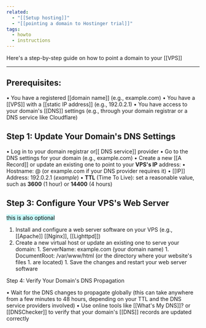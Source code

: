 ```yaml
---
related:
  - "[[Setup hosting]]"
  - "[[pointing a domain to Hostinger trial]]"
tags:
  - howto
  - instructions
---
```

Here's a step-by-step guide on how to point a domain to your [[VPS]] 

---
## Prerequisites:

  • You have a registered [[domain name]] (e.g., example.com)
  • You have a [[VPS]] with a [[static IP address]] (e.g., 192.0.2.1)
  • You have access to your domain's [[DNS]] settings (e.g., through your domain
  registrar or a DNS service like Cloudflare)

  ## Step 1: Update Your Domain's DNS Settings

  • Log in to your domain registrar or[[ DNS service]] provider
  • Go to the DNS settings for your domain (e.g., example.com)
  • Create a new [[A Record]] or update an existing one to point to your **VPS's IP**
  address:
    • Hostname:  @  (or  example.com  if your DNS provider requires it)
    • [[IP]] Address:  192.0.2.1  (*example*)
    • **TTL** (Time To Live): set a reasonable value, such as **3600** (1 hour) or **14400**
    (4 hours)
## Step 3: Configure Your VPS's Web Server
<mark style="background: #ABF7F7A6;">this is also optional</mark>

  1. Install and configure a web server software on your VPS (e.g., [[Apache]] [[Nginx]], [[Lighttpd]])
  3. Create a new virtual host or update an existing one to serve your domain:
    1. ServerName:  example.com  (your domain name)
    1. DocumentRoot:  /var/www/html  (or the directory where your website's files
    1. are located)
    1. Save the changes and restart your web server software

  Step 4: Verify Your Domain's DNS Propagation

  • Wait for the DNS changes to propagate globally (this can take anywhere from a
  few minutes to 48 hours, depending on your TTL and the DNS service providers
  involved)
  • Use online tools like [[What's My DNS]]? or [[DNSChecker]] to verify that your
  domain's [[DNS]] records are updated correctly

  